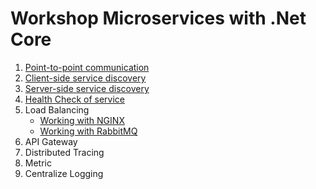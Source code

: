 # Workshop Microservices with .Net Core

1. [Point-to-point communication](https://github.com/up1/workshop-microservice-with-dot-net-core/tree/master/workshop/01-point-to-point)
2. [Client-side service discovery](https://github.com/up1/workshop-microservice-with-dot-net-core/tree/master/workshop/02-client-side-service-discovery)
3. [Server-side service discovery](https://github.com/up1/workshop-microservice-with-dot-net-core/tree/master/workshop/03-server-side-service-discovery)
4. [Health Check of service](https://github.com/up1/workshop-microservice-with-dot-net-core/tree/master/workshop/04-health-check)
5. Load Balancing
   * [Working with NGINX](https://github.com/up1/workshop-microservice-with-dot-net-core/tree/master/workshop/05-load-balancing/working-with-nginx)
   * [Working with RabbitMQ](https://github.com/up1/workshop-microservice-with-dot-net-core/tree/master/workshop/05-load-balancing/working-with-rabbitmq/EmployeeService)
6. API Gateway
7. Distributed Tracing
8. Metric
9. Centralize Logging
